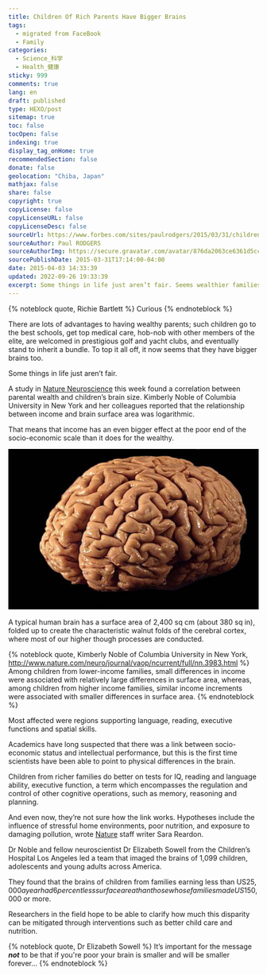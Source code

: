 ```yaml
---
title: Children Of Rich Parents Have Bigger Brains
tags:
  - migrated from FaceBook
  - Family
categories:
  - Science_科学
  - Health_健康
sticky: 999
comments: true
lang: en
draft: published
type: HEXO/post
sitemap: true
toc: false
tocOpen: false
indexing: true
display_tag_onHome: true
recommendedSection: false
donate: false
geolocation: "Chiba, Japan"
mathjax: false
share: false
copyright: true
copyLicense: false
copyLicenseURL: false
copyLicenseDesc: false
sourceUrl: https://www.forbes.com/sites/paulrodgers/2015/03/31/children-of-rich-parents-have-bigger-brains/
sourceAuthor: Paul RODGERS
sourceAuthorImg: https://secure.gravatar.com/avatar/876da2063ce6361d5ccfd0b44692a9fe?s=400&d=mm&r=g
sourcePublishDate: 2015-03-31T17:14:00-04:00
date: 2015-04-03 14:33:39
updated: 2022-09-26 19:33:39
excerpt: Some things in life just aren’t fair. Seems wealthier families have kids with "larger" brains too.
---
```

{% noteblock quote, Richie Bartlett  %}
Curious
{% endnoteblock %}


There are lots of advantages to having wealthy parents; such children go to the best schools, get top medical care, hob-nob with other members of the elite, are welcomed in prestigious golf and yacht clubs, and eventually stand to inherit a bundle. To top it all off, it now seems that they have bigger brains too.

Some things in life just aren’t fair.

A study in [Nature Neuroscience](http://www.nature.com/neuro/journal/vaop/ncurrent/full/nn.3983.html) this week found a correlation between parental wealth and children’s brain size. Kimberly Noble of Columbia University in New York and her colleagues reported that the relationship between income and brain surface area was logarithmic.

That means that income has an even bigger effect at the poor end of the socio-economic scale than it does for the wealthy.

![The human brain's walnut-like wrinkles give it more surface area | Wikimedia](./Children-Of-Rich-Parents-Have-Bigger-Brains/brain.jpg)

A typical human brain has a surface area of 2,400 sq cm (about 380 sq in), folded up to create the characteristic walnut folds of the cerebral cortex, where most of our higher though processes are conducted.


{% noteblock quote, Kimberly Noble of Columbia University in New York, http://www.nature.com/neuro/journal/vaop/ncurrent/full/nn.3983.html  %}
Among children from lower-income families, small differences in income were associated with relatively large differences in surface area, whereas, among children from higher income families, similar income increments were associated with smaller differences in surface area.
{% endnoteblock %}

Most affected were regions supporting language, reading, executive functions and spatial skills.

Academics have long suspected that there was a link between socio-economic status and intellectual performance, but this is the first time scientists have been able to point to physical differences in the brain.

Children from richer families do better on tests for IQ, reading and language ability, executive function, a term which encompasses the regulation and control of other cognitive operations, such as memory, reasoning and planning.

And even now, they’re not sure how the link works. Hypotheses include the influence of stressful home environments, poor nutrition, and exposure to damaging pollution, wrote [Nature](http://www.nature.com/news/poverty-shrinks-brains-from-birth-1.17227) staff writer Sara Reardon.

Dr Noble and fellow neuroscientist Dr Elizabeth Sowell from the Children’s Hospital Los Angeles led a team that imaged the brains of 1,099 children, adolescents and young adults across America.

They found that the brains of children from families earning less than US$25,000 a year had 6 per cent less surface area than those whose families made US$150,000 or more.

Researchers in the field hope to be able to clarify how much this disparity can be mitigated through interventions such as better child care and nutrition.

{% noteblock quote, Dr Elizabeth Sowell  %}
It’s important for the message ***not*** to be that if you're poor your brain is smaller and will be smaller forever...
{% endnoteblock %}
